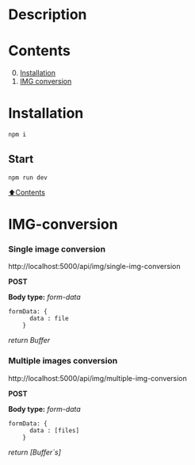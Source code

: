 # Description

# Contents

0. [Installation](#Installation)
1. [IMG conversion](#IMG-conversion)

# Installation

```bash
npm i
```

## Start

```
npm run dev
```

[:arrow_up:Contents](#Contents)

# IMG-conversion

### Single image conversion

http://localhost:5000/api/img/single-img-conversion

**POST**

**Body type:**
_form-data_

```
formData: {
      data : file
    }
```

_return Buffer_

### Multiple images conversion  

http://localhost:5000/api/img/multiple-img-conversion

**POST**

**Body type:**
_form-data_

```
formData: {
      data : [files]
    }
```

_return [Buffer`s]_
